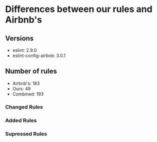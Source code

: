 # Differences between our rules and Airbnb's

## Versions

* eslint: 2.9.0
* eslint-config-airbnb: 3.0.1

## Number of rules

* Airbnb's: 183
* Ours: 49
* Combined: 193

### Changed Rules



### Added Rules



### Supressed Rules


